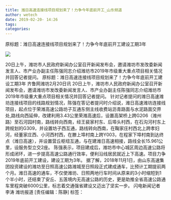 ```yaml
---
title: 潍日高速连接线项目规划来了！力争今年底前开工_山东频道
author: wetech
date: 2019-02-20- 14:26
tags: 
categories: 
---
```

原标题：潍日高速连接线项目规划来了！力争今年底前开工建设工期3年
<!-- more -->
                
<img align="center" border="0" src="http://p2.ifengimg.com/a/2016/0810/204c433878d5cf9size1_w16_h16.png" />
                
            
20日上午，潍坊市人民政府新闻办公室召开新闻发布会，邀请潍坊市发改委新闻发言人、市产业办副主任陈强同志介绍潍坊市2019年市级重大重点项目相关情况并回答记者提问。
原标题：潍日高速连接线项目规划来了！力争今年底前开工建设工期3年
齐鲁网潍坊2月20日讯 20日上午，潍坊市人民政府新闻办公室召开新闻发布会，邀请潍坊市发改委新闻发言人、市产业办副主任陈强同志介绍潍坊市2019年市级重大重点项目相关情况并回答记者提问。
针对记者提问的潍日高速潍坊连接线项目的线路规划情况，陈强在答记者提问时介绍说，潍日高速潍坊连接线项目，起点位于荣潍高速公路坊子互通东侧主线收费站沥青路面与水泥路面交界处,路线向西延伸，改建利用3.43公里荣潍高速后，设置高架桥上跨G206（潍州路）至石河园村南，路线转向西南，经王裴家村东、后埠头村西，在石沟河村东上跨规划的G309，并设置坊子西互通，路线转向西南，在鞠家庄村西北上跨孝妇河，经董家庄西、小河西村西，在滕上埠村南上跨Y003，在程家下埠村南到达终点（潍日高速），并设置营丘枢纽互通，与在建潍日高速相接，路线全长15.961公里，设服务型立交2座。
陈强表示，项目建成后，潍坊市中心城区周边高速公路将形成闭环，进一步提高高速公路通行效率，便利沿线居民就近上下高速。项目力争2019年底前开工建设，建设工期为3年。
据了解，2018年11月1日，由山东高速集团投资建设的潍坊至日照高速公路潍城至日照段正式建成通车，比预计工期提前两个月。潍日高速的通车，不仅使潍坊、日照两地行车时间从原来的3小时缩短到1个半小时，还结束了安丘、五莲境内无高速公路的历史，更是助推全省高速公路通车里程突破6000公里，标志着交通强省建设又迈出了坚实一步。
闪电新闻记者 李涛 潍坊报道
[责任编辑：陈静]
标签：
 
             
